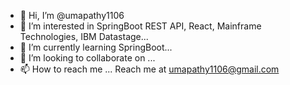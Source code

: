 - 👋 Hi, I’m @umapathy1106
- 👀 I’m interested in SpringBoot REST API, React, Mainframe Technologies, IBM Datastage...
- 🌱 I’m currently learning SpringBoot...
- 💞️ I’m looking to collaborate on ...
- 📫 How to reach me ... Reach me at umapathy1106@gmail.com

<!---
umapathy1106/umapathy1106 is a ✨ special ✨ repository because its `README.md` (this file) appears on your GitHub profile.
You can click the Preview link to take a look at your changes.
--->
